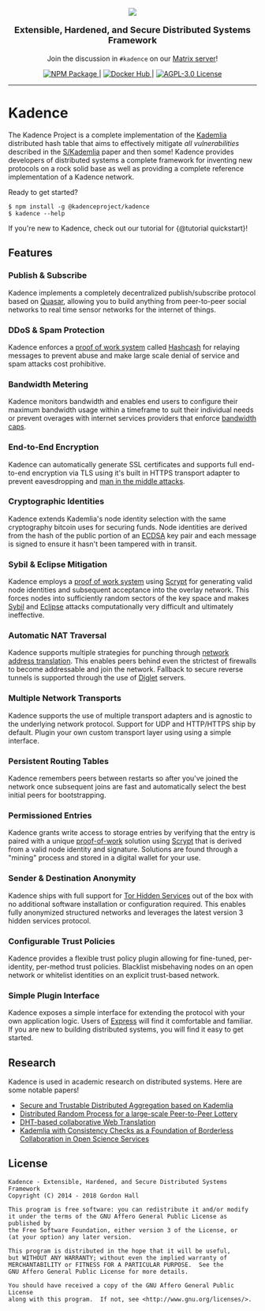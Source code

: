 <p align="center" class="docstrap-hideme">
  <a href="https://kadence.gitlab.io"><img src="https://assets.gitlab-static.net/uploads/-/system/group/avatar/3071188/36767738.png"></a>
</p>
<p style="font-size:18px" align="center"><strong>Extensible, Hardened, and Secure Distributed Systems Framework</strong></p>
<p align="center">
  Join the discussion in <code>#kadence</code> on our <a href="https://matrix.counterpointhackers.org/_matrix/client/#/room/#kadence:matrix.counterpointhackers.org">Matrix server</a>!
</p>
<div align="center">
  <a href="https://www.npmjs.com/package/@kadenceproject/kadence">
    <img src="https://img.shields.io/npm/v/@kadenceproject/kadence.svg?style=flat-square" alt="NPM Package">
  </a> | 
  <a href="https://hub.docker.com/r/kadence/kadence">
    <img src="https://img.shields.io/docker/pulls/kadence/kadence.svg?style=flat-square" alt="Docker Hub">
  </a> | 
  <a href="https://gitlab.com/kadence/kadence/raw/master/LICENSE">
    <img src="https://img.shields.io/badge/license-AGPLv3-blue.svg?style=flat-square" alt="AGPL-3.0 License">
  </a>
</div>

---

Kadence
=======

The Kadence Project is a complete implementation of the 
[Kademlia](http://www.scs.stanford.edu/%7Edm/home/papers/kpos.pdf) distributed 
hash table that aims to effectively mitigate *all vulnerabilities* described in 
the [S/Kademlia](https://gnunet.org/sites/default/files/SKademlia2007.pdf) 
paper and then some! Kadence provides developers of distributed systems a 
complete framework for inventing new protocols on a rock solid base as well as 
providing a complete reference implementation of a Kadence network.

Ready to get started?

```
$ npm install -g @kadenceproject/kadence
$ kadence --help
```

If you're new to Kadence, check out our tutorial for {@tutorial quickstart}!

Features
--------

### Publish & Subscribe

Kadence implements a completely decentralized publish/subscribe protocol based 
on [Quasar](http://research.microsoft.com/en-us/um/people/saikat/pub/iptps08-quasar.pdf), 
allowing you to build anything from peer-to-peer social networks to real time 
sensor networks for the internet of things.

### DDoS & Spam Protection

Kadence enforces a [proof of work system](https://en.wikipedia.org/wiki/Proof-of-work_system) 
called [Hashcash](https://en.wikipedia.org/wiki/Hash_cash) for relaying 
messages to prevent abuse and make large scale denial of service and spam 
attacks cost prohibitive.

### Bandwidth Metering

Kadence monitors bandwidth and enables end users to configure their maximum 
bandwidth usage within a timeframe to suit their individual needs or prevent 
overages with internet services providers that enforce 
[bandwidth caps](https://en.wikipedia.org/wiki/Bandwidth_cap).

### End-to-End Encryption

Kadence can automatically generate SSL certificates and supports full 
end-to-end encryption via TLS using it's built in HTTPS transport adapter to 
prevent eavesdropping and [man in the middle attacks](https://en.wikipedia.org/wiki/Man-in-the-middle_attack).

### Cryptographic Identities

Kadence extends Kademlia's node identity selection with the same cryptography 
bitcoin uses for securing funds. Node identities are derived from the hash of 
the public portion of an [ECDSA](https://en.wikipedia.org/wiki/Elliptic_Curve_Digital_Signature_Algorithm) 
key pair and each message is signed to ensure it hasn't been tampered with in 
transit.

### Sybil & Eclipse Mitigation

Kadence employs a [proof of work system](https://en.wikipedia.org/wiki/Proof-of-work_system) 
using [Scrypt](https://en.wikipedia.org/wiki/Scrypt) for generating valid
node identities and subsequent acceptance into the overlay network. This 
forces nodes into sufficiently random sectors of the key space and makes 
[Sybil](https://en.wikipedia.org/wiki/Sybil_attack) and 
[Eclipse](http://www.eecs.harvard.edu/~mema/courses/cs264/papers/eclipse-infocom06.pdf) 
attacks computationally very difficult and ultimately ineffective.

### Automatic NAT Traversal

Kadence supports multiple strategies for punching through 
[network address translation](https://en.wikipedia.org/wiki/Network_address_translation). 
This enables peers behind even the strictest of firewalls to become addressable 
and join the network. Fallback to secure reverse tunnels is supported through 
the use of [Diglet](https://gitlab.com/bookchin/diglet) servers.

### Multiple Network Transports

Kadence supports the use of multiple transport adapters and is agnostic to the 
underlying network protocol. Support for UDP and HTTP/HTTPS ship by default. 
Plugin your own custom transport layer using using a simple interface.

### Persistent Routing Tables

Kadence remembers peers between restarts so after you've joined the network once 
subsequent joins are fast and automatically select the best initial peers for 
bootstrapping.

### Permissioned Entries

Kadence grants write access to storage entries by verifying that the entry is 
paired with a unique [proof-of-work](https://en.wikipedia.org/wiki/Proof_of_work) 
solution using [Scrypt](https://en.wikipedia.org/wiki/Scrypt) that is derived 
from a valid node identity and signature. Solutions are found through a "mining" 
process and stored in a digital wallet for your use.

### Sender & Destination Anonymity

Kadence ships with full support for 
[Tor Hidden Services](https://en.wikipedia.org/wiki/Tor_hidden_service) out of 
the box with no additional software installation or configuration required. 
This enables fully anonymized structured networks and leverages the latest 
version 3 hidden services protocol.

### Configurable Trust Policies

Kadence provides a flexible trust policy plugin allowing for fine-tuned, 
per-identity, per-method trust policies. Blacklist misbehaving nodes on an 
open network or whitelist identities on an explicit trust-based network.

### Simple Plugin Interface

Kadence exposes a simple interface for extending the protocol with your own 
application logic. Users of [Express](https://expressjs.com/) will find it 
comfortable and familiar. If you are new to building distributed systems, you 
will find it easy to get started.

Research
--------

Kadence is used in academic research on distributed systems. Here are some 
notable papers!

* [Secure and Trustable Distributed Aggregation based on Kademlia](https://arxiv.org/pdf/1709.03265.pdf)
* [Distributed Random Process for a large-scale Peer-to-Peer Lottery](https://hal.inria.fr/hal-01583824/document)
* [DHT-based collaborative Web Translation](https://etd.ohiolink.edu/!etd.send_file?accession=ucin1479821556144121&disposition=inline)
* [Kademlia with Consistency Checks as a Foundation of Borderless Collaboration in Open Science Services](https://www.sciencedirect.com/science/article/pii/S1877050916327041)

License
-------

    Kadence - Extensible, Hardened, and Secure Distributed Systems Framework  
    Copyright (C) 2014 - 2018 Gordon Hall

    This program is free software: you can redistribute it and/or modify
    it under the terms of the GNU Affero General Public License as published by
    the Free Software Foundation, either version 3 of the License, or
    (at your option) any later version.

    This program is distributed in the hope that it will be useful,
    but WITHOUT ANY WARRANTY; without even the implied warranty of
    MERCHANTABILITY or FITNESS FOR A PARTICULAR PURPOSE.  See the
    GNU Affero General Public License for more details.

    You should have received a copy of the GNU Affero General Public License
    along with this program.  If not, see <http://www.gnu.org/licenses/>.



